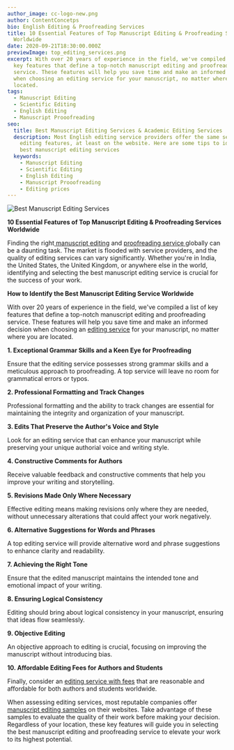```yaml
---
author_image: cc-logo-new.png
author: ContentConcetps
bio: English Editing & Proofreading Services
title: 10 Essential Features of Top Manuscript Editing & Proofreading Services
  Worldwide
date: 2020-09-21T18:30:00.000Z
previewImage: top_editing_services.png
excerpt: With over 20 years of experience in the field, we've compiled a list of
  key features that define a top-notch manuscript editing and proofreading
  service. These features will help you save time and make an informed decision
  when choosing an editing service for your manuscript, no matter where you are
  located.
tags:
  - Manuscript Editing
  - Scientific Editing
  - English Editing
  - Manuscript Prooofreading
seo:
  title: Best Manuscript Editing Services & Academic Editing Services
  description: Most English editing service providers offer the same set of
    editing features, at least on the website. Here are some tips to identify
    best manuscript editing services
  keywords:
    - Manuscript Editing
    - Scientific Editing
    - English Editing
    - Manuscript Prooofreading
    - Editing prices
---
```

![Best Manuscript Editing Services](top_editing_services.png "Top Manuscript Editing Service Features")

**10 Essential Features of Top Manuscript Editing & Proofreading Services Worldwide**

Finding the right[ manuscript editing](https://contentconcepts.com/services/academic_editing/manuscript_editing/) and [proofreading service ](https://contentconcepts.com/services/academic_editing/proofreading_service/)globally can be a daunting task. The market is flooded with service providers, and the quality of editing services can vary significantly. Whether you're in India, the United States, the United Kingdom, or anywhere else in the world, identifying and selecting the best manuscript editing service is crucial for the success of your work.

**How to Identify the Best Manuscript Editing Service Worldwide**

With over 20 years of experience in the field, we've compiled a list of key features that define a top-notch manuscript editing and proofreading service. These features will help you save time and make an informed decision when choosing an [editing service](https://contentconcepts.com/services/academic_editing/english_editing/) for your manuscript, no matter where you are located.

**1. Exceptional Grammar Skills and a Keen Eye for Proofreading**

Ensure that the editing service possesses strong grammar skills and a meticulous approach to proofreading. A top service will leave no room for grammatical errors or typos.

**2. Professional Formatting and Track Changes**

Professional formatting and the ability to track changes are essential for maintaining the integrity and organization of your manuscript.

**3. Edits That Preserve the Author's Voice and Style**

Look for an editing service that can enhance your manuscript while preserving your unique authorial voice and writing style.

**4. Constructive Comments for Authors**

Receive valuable feedback and constructive comments that help you improve your writing and storytelling.

**5. Revisions Made Only Where Necessary**

Effective editing means making revisions only where they are needed, without unnecessary alterations that could affect your work negatively.

**6. Alternative Suggestions for Words and Phrases**

A top editing service will provide alternative word and phrase suggestions to enhance clarity and readability.

**7. Achieving the Right Tone**

Ensure that the edited manuscript maintains the intended tone and emotional impact of your writing.

**8. Ensuring Logical Consistency**

Editing should bring about logical consistency in your manuscript, ensuring that ideas flow seamlessly.

**9. Objective Editing**

An objective approach to editing is crucial, focusing on improving the manuscript without introducing bias.

**10. Affordable Editing Fees for Authors and Students**

Finally, consider an [editing service with fees](https://contentconcepts.com/blog/how-much-does-proofreading-cost-per-word-page-in-india/) that are reasonable and affordable for both authors and students worldwide.

When assessing editing services, most reputable companies offer [manuscript editing samples](https://contentconcepts.com/services/academic_editing/scientific_manuscript_editing/) on their websites. Take advantage of these samples to evaluate the quality of their work before making your decision. Regardless of your location, these key features will guide you in selecting the best manuscript editing and proofreading service to elevate your work to its highest potential.